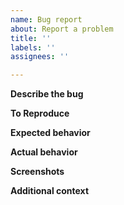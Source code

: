 ```yaml
---
name: Bug report
about: Report a problem
title: ''
labels: ''
assignees: ''

---
```


**Describe the bug**

**To Reproduce**

**Expected behavior**

**Actual behavior**

**Screenshots**

**Additional context**
